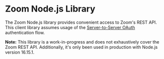 # Zoom Node.js Library

The Zoom Node.js library provides convenient access to Zoom's REST API.
This client library assumes usage of the [Server-to-Server OAuth](https://marketplace.zoom.us/docs/guides/build/server-to-server-oauth-app/)
authentication flow.

**Note:** This library is a work-in-progress and does not exhaustively
cover the Zoom REST API. Additionally, it's only been used in
production with Node.js version 16.15.1.
